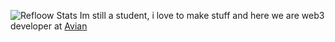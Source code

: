 ![Refloow Stats](https://github-readme-stats.vercel.app/api?username=refloow&show_icons=true&theme=blue_navy)
Im still a student, i love to make stuff and here we are web3 developer at [Avian](https://www.avn.network/team)


